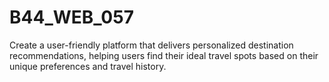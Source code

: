 # B44_WEB_057
Create a user-friendly platform that delivers personalized destination recommendations, helping users find their ideal travel spots based on their unique preferences and travel history.
